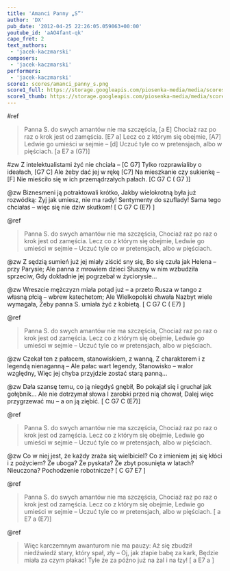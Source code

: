 ```yaml
---
title: 'Amanci Panny „S”'
author: 'DX'
pub_date: '2012-04-25 22:26:05.059063+00:00'
youtube_id: 'aAO4fant-qk'
capo_fret: 2
text_authors:
 - 'jacek-kaczmarski'
composers:
 - 'jacek-kaczmarski'
performers:
 - 'jacek-kaczmarski'
score1: scores/amanci_panny_s.png
score1_full: https://storage.googleapis.com/piosenka-media/media/scores/amanci_panny_s.png
score1_thumb: https://storage.googleapis.com/piosenka-media/media/scores/amanci_panny_s.png.180x0_q85_upscale.jpg
---
```


#ref
>Panna S. do swych amantów nie ma szczęścia, [a E]
>Chociaż raz po raz o krok jest od zamęścia. [E7 a]
>Lecz co z którym się obejmie, [A7]
>Ledwie go umieści w sejmie – [d]
>Uczuć tyle co w pretensjach, albo w pięściach. [a E7 a (G7)]

#zw
Z intelektualistami żyć nie chciała – [C G7]
Tylko rozprawialiby o ideałach, [G7 C]
Ale żeby dać jej w rękę [C7]
Na mieszkanie czy sukienkę – [F]
Nie mieściło się w ich przemądrzałych pałach. [C G7 C ( G7 )]

@zw
Biznesmeni ją potraktowali krótko,
Jakby wielokrotną była już rozwódką:
Żyj jak umiesz, nie ma rady!
Sentymenty do szuflady!
Sama tego chciałaś – więc się nie dziw skutkom! [ C G7 C (E7) ]

@ref
>Panna S. do swych amantów nie ma szczęścia,
>Chociaż raz po raz o krok jest od zamęścia.
>Lecz co z którym się obejmie,
>Ledwie go umieści w sejmie –
>Uczuć tyle co w pretensjach, albo w pięściach.

@zw
Z sędzią sumień już jej miały ziścić sny się,
Bo się czuła jak Helena – przy Parysie;
Ale panna z mrowiem dzieci
Słuszny w nim wzbudziła sprzeciw,
Gdy dokładnie jej pogrzebał w życiorysie…

@zw
Wreszcie mężczyzn miała potąd już – a przeto
Rusza w tango z własną płcią – wbrew katechetom;
Ale Wielkopolski chwała
Nazbyt wiele wymagała,
Żeby panna S. umiała żyć z kobietą. [ C G7 C ( E7) ]

@ref
>Panna S. do swych amantów nie ma szczęścia,
>Chociaż raz po raz o krok jest od zamęścia.
>Lecz co z którym się obejmie,
>Ledwie go umieści w sejmie –
>Uczuć tyle co w pretensjach, albo w pięściach.

@zw
Czekał ten z pałacem, stanowiskiem, z wanną,
Z charakterem i z legendą nienaganną –
Ale pałac wart legendy,
Stanowisko – walor względny,
Więc jej chyba przyjdzie zostać starą panną…

@zw
Dała szansę temu, co ją niegdyś gnębił,
Bo pokajał się i gruchał jak gołębnik…
Ale nie dotrzymał słowa
I zarobki przed nią chował,
Dalej więc przygrzewać mu – a on ją ziębić. [ C G7 C (E7)]

@ref
>Panna S. do swych amantów nie ma szczęścia,
>Chociaż raz po raz o krok jest od zamęścia.
>Lecz co z którym się obejmie,
>Ledwie go umieści w sejmie –
>Uczuć tyle co w pretensjach, albo w pięściach.

@zw
Co w niej jest, że każdy zraża się wielbiciel?
Co z imieniem jej się kłóci i z pożyciem?
Że uboga? Że pyskata?
Że zbyt posunięta w latach?
Nieuczona? Pochodzenie robotnicze? [ C G7 E7 ]

@ref
>Panna S. do swych amantów nie ma szczęścia,
>Chociaż raz po raz o krok jest od zamęścia.
>Lecz co z którym się obejmie,
>Ledwie go umieści w sejmie –
>Uczuć tyle co w pretensjach, albo w pięściach. [ a E7 a (E7)]

@ref
>Więc karczemnym awanturom nie ma pauzy:
>Aż się zbudził niedźwiedź stary, który spał, zły –
>Oj, jak złapie babę za kark,
>Będzie miała za czym płakać!
>Tyle że za późno już na żal i na łzy! [ a E7 a ]